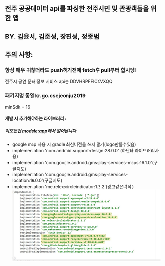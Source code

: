 ## 전주 공공데이터 api를 파싱한 전주시민 및 관광객들을 위한 앱
## BY. 김윤서, 김준성, 장진성, 정종범

## 주의 사항: 
 ### 항상 매우 귀찮더라도 push하기전에 fetch후 pull부터 합시당! 
 
 전주시 공연 문화 정보 서비스 api는 DDVHRPFFICXVXQQ  

### 패키지명 통일 kr.go.csejeonju2019

minSdk = 16



#### 개발 시 추가해야하는 라이브러리  :
##### 이모든건 module:app에서 일어납니다 
- google map 사용 시 gradle 최신버전을 쓰지 말기(logo만뜰수있음)
- implementation 'com.android.support:design:28.0.0' (하단바 라이브러리사용)
- implementation 'com.google.android.gms:play-services-maps:16.1.0'(구글지도)
- implementation 'com.google.android.gms:play-services-location:16.0.0'(구글지도)
- implementation 'me.relex:circleindicator:1.2.2'(광고같은녀석 )
![gogglemap](./Etc/depen.JPG)



 






